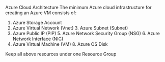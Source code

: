 Azure Cloud Architecture
The minimum Azure cloud infrastructure for creating an Azure VM consists of:

1. ‍Azure Storage Account
2. Azure Virtual Network (Vnet)
‍3. Azure Subnet (Subnet)
4. Azure Public IP (PIP)
‍5. Azure Network Security Group (NSG)
‍6. Azure Network Interface (NIC)
7. Azure Virtual Machine (VM)
‍8. Azure OS Disk

Keep all above resources under one Resource Group